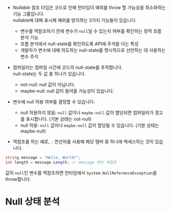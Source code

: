 - _Nullable_ 참조 타입은 코드로 인해 런타임이 예외를 throw 할 가능성을 최소화하는 기능 그룹입니다.    
nullable에 대해 표시해 예외를 방지하는 3가지 기능들이 있습니다.
   - 변수를 역참조하기 전에 변수가 `null`일 수 있는지 여부를 확인하는 정적 흐름 분석 기능
   - 흐름 분석에서 null-state를 확인하도록 API에 주석을 다는 특성
   - 개발자가 변수에 대해 의도하는 null-state를 명시적으로 선언하는 데 사용하는 변수 주석

- 컴파일러는 컴파일 시간에 코드의 null-state를 추적합니다.    
null-state는 두 값 중 하나가 있습니다.
    - not-null: null 값이 아닙니다.
    - maybe-null: null 값이 들어올 가능성이 있습니다.

- 변수에 null 허용 여부를 결정할 수 있습니다.
   - null 허용하지 않음: `null` 값이나 `maybe-null` 값이 할당되면 컴파일러가 경고를 표시합니다. (기본 상태는 not-null)
   - null 허용: `null` 값이나 `maybe-null` 값이 할당될 수 있습니다. (기본 상태는 maybe-null)

- 역참조를 하는 예로, `.` 연산자를 사용해 해당 멤버 중 하나에 엑세스하는 것이 있습니다.
```cs
string message = "Hello, World!";
int length = message.Length; // message 변수 역참조
```
값이 `null`인 변수를 역참조하면 런타임에서 `System.NullReferenceException`을 throw합니다.   

# Null 상태 분석
